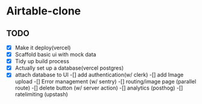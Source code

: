 # Airtable-clone

## TODO

-[x] Make it deploy(vercel)
-[x] Scaffold basic ui with mock data
-[x] Tidy up build process
-[x] Actually set up a database(vercel postgres)
-[x] attach database to UI
-[] add authentication(w/ clerk)
-[] add Image upload
-[] Error management (w/ sentry)
-[] routing/image page (parallel route)
-[] delete button (w/ server action)
-[] analytics (posthog)
-[] ratelimiting (upstash)
